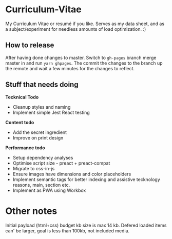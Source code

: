 Curriculum-Vitae
================

My Curriculum Vitae or resumé if you like.
Serves as my data sheet, and as a subject/experiment for needless amounts of load optimization. :)

## How to release
After having done changes to master.
Switch to `gh-pages` branch merge master in and run `yarn ghpages`.
The commit the changes to the branch up the remote and wait a few minutes for the changes to reflect.

## Stuff that needs doing

**Tecknical Todo**
* Cleanup styles and naming
* Implement simple Jest React testing

**Content todo**
* Add the secret ingredient
* Improve on print design

**Performance todo**
* Setup dependency analyses 
* Optimise script size - preact + preact-compat
* Migrate to css-in-js
* Ensure images have dimensions and color placeholders
* Implement semantic tags for better indexing and assistive tecknology reasons, main, section etc.
* Implement as PWA using Workbox

# Other notes
Initial payload (html+css) budget kb size is max 14 kb.
Defered loaded items can' be larger, goal is less than 100kb, not included media.
